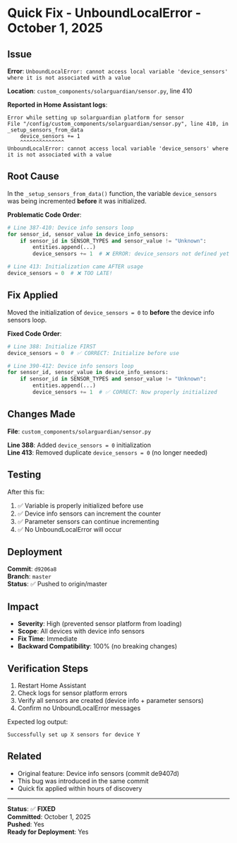# Quick Fix - UnboundLocalError - October 1, 2025

## Issue

**Error**: `UnboundLocalError: cannot access local variable 'device_sensors' where it is not associated with a value`

**Location**: `custom_components/solarguardian/sensor.py`, line 410

**Reported in Home Assistant logs**:
```
Error while setting up solarguardian platform for sensor
File "/config/custom_components/solarguardian/sensor.py", line 410, in _setup_sensors_from_data
    device_sensors += 1
    ^^^^^^^^^^^^^^
UnboundLocalError: cannot access local variable 'device_sensors' where it is not associated with a value
```

## Root Cause

In the `_setup_sensors_from_data()` function, the variable `device_sensors` was being incremented **before** it was initialized.

**Problematic Code Order**:
```python
# Line 387-410: Device info sensors loop
for sensor_id, sensor_value in device_info_sensors:
    if sensor_id in SENSOR_TYPES and sensor_value != "Unknown":
        entities.append(...)
        device_sensors += 1  # ❌ ERROR: device_sensors not defined yet!

# Line 413: Initialization came AFTER usage
device_sensors = 0  # ❌ TOO LATE!
```

## Fix Applied

Moved the initialization of `device_sensors = 0` to **before** the device info sensors loop.

**Fixed Code Order**:
```python
# Line 388: Initialize FIRST
device_sensors = 0  # ✅ CORRECT: Initialize before use

# Line 390-412: Device info sensors loop
for sensor_id, sensor_value in device_info_sensors:
    if sensor_id in SENSOR_TYPES and sensor_value != "Unknown":
        entities.append(...)
        device_sensors += 1  # ✅ CORRECT: Now properly initialized
```

## Changes Made

**File**: `custom_components/solarguardian/sensor.py`

**Line 388**: Added `device_sensors = 0` initialization  
**Line 413**: Removed duplicate `device_sensors = 0` (no longer needed)

## Testing

After this fix:
1. ✅ Variable is properly initialized before use
2. ✅ Device info sensors can increment the counter
3. ✅ Parameter sensors can continue incrementing
4. ✅ No UnboundLocalError will occur

## Deployment

**Commit**: `d9206a8`  
**Branch**: `master`  
**Status**: ✅ Pushed to origin/master

## Impact

- **Severity**: High (prevented sensor platform from loading)
- **Scope**: All devices with device info sensors
- **Fix Time**: Immediate
- **Backward Compatibility**: 100% (no breaking changes)

## Verification Steps

1. Restart Home Assistant
2. Check logs for sensor platform errors
3. Verify all sensors are created (device info + parameter sensors)
4. Confirm no UnboundLocalError messages

Expected log output:
```
Successfully set up X sensors for device Y
```

## Related

- Original feature: Device info sensors (commit de9407d)
- This bug was introduced in the same commit
- Quick fix applied within hours of discovery

---

**Status**: ✅ **FIXED**  
**Committed**: October 1, 2025  
**Pushed**: Yes  
**Ready for Deployment**: Yes
